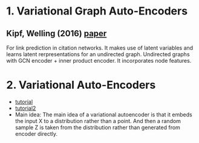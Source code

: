 # 1. Variational Graph Auto-Encoders 
## Kipf, Welling (2016) [paper](https://arxiv.org/pdf/1611.07308.pdf)
For link prediction in citation networks. 
It makes use of latent variables and learns latent rerpresentations for an undirected graph. 
Undirected graphs with GCN encoder + inner product encoder. It incorporates node features. 

# 2. Variational Auto-Encoders
* [tutorial](https://arxiv.org/pdf/1606.05908.pdf)
* [tutorial2](https://towardsdatascience.com/tutorial-on-variational-graph-auto-encoders-da9333281129)
* Main idea: The main idea of a variational autoencoder is that it embeds the input X to a distribution rather than a point. And then a random sample Z is taken from the distribution rather than generated from encoder directly.
